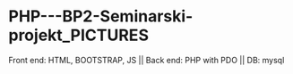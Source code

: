 # PHP---BP2-Seminarski-projekt_PICTURES
Front end: HTML, BOOTSTRAP, JS || Back end: PHP with PDO || DB: mysql
